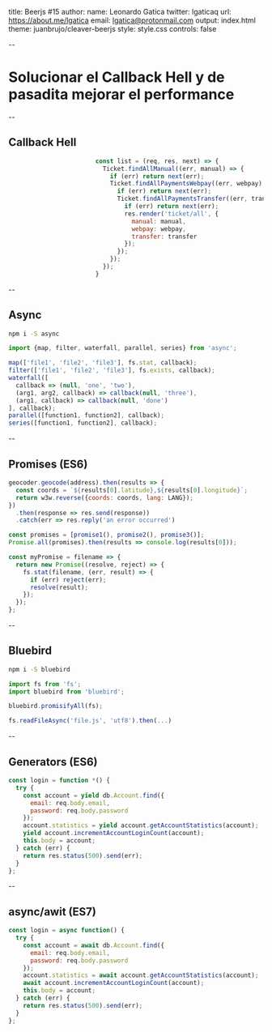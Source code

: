 title: Beerjs #15
author:
  name: Leonardo Gatica
  twitter: lgaticaq
  url: https://about.me/lgatica
  email: lgatica@protonmail.com
output: index.html
theme: juanbrujo/cleaver-beerjs
style: style.css
controls: false

--

# Solucionar el Callback Hell y de pasadita mejorar el performance

--

## Callback Hell

```javascript
                        const list = (req, res, next) => {
                          Ticket.findAllManual((err, manual) => {
                            if (err) return next(err);
                            Ticket.findAllPaymentsWebpay((err, webpay) => {
                              if (err) return next(err);
                              Ticket.findAllPaymentsTransfer((err, transfer) => {
                                if (err) return next(err);
                                res.render('ticket/all', {
                                  manual: manual,
                                  webpay: webpay,
                                  transfer: transfer
                                });
                              });
                            });
                          });
                        }
```

--

## Async

```bash
npm i -S async
```

```javascript
import {map, filter, waterfall, parallel, series} from 'async';

map(['file1', 'file2', 'file3'], fs.stat, callback);
filter(['file1', 'file2', 'file3'], fs.exists, callback);
waterfall([
  callback => (null, 'one', 'two'),
  (arg1, arg2, callback) => callback(null, 'three'),
  (arg1, callback) => callback(null, 'done')
], callback);
parallel([function1, function2], callback);
series([function1, function2], callback);
```

--

## Promises (ES6)

```javascript
geocoder.geocode(address).then(results => {
  const coords = `${results[0].latitude},${results[0].longitude}`;
  return w3w.reverse({coords: coords, lang: LANG});
})
  .then(response => res.send(response))
  .catch(err => res.reply('an error occurred')

const promises = [promise1(), promise2(), promise3()];
Promise.all(promises).then(results => console.log(results[0]));
```

```javascript
const myPromise = filename => {
  return new Promise((resolve, reject) => {
    fs.stat(filename, (err, result) => {
      if (err) reject(err);
      resolve(result);
    });
  });
};
```

--

## Bluebird

```bash
npm i -S bluebird
```

```javascript
import fs from 'fs';
import bluebird from 'bluebird';

bluebird.promisifyAll(fs);

fs.readFileAsync('file.js', 'utf8').then(...)
```

--

## Generators (ES6)

```javascript
const login = function *() {
  try {
    const account = yield db.Account.find({
      email: req.body.email,
      password: req.body.password
    });
    account.statistics = yield account.getAccountStatistics(account);
    yield account.incrementAccountLoginCount(account);
    this.body = account;
  } catch (err) {
    return res.status(500).send(err);
  }
};
```

--

## async/awit (ES7)

```javascript
const login = async function() {
  try {
    const account = await db.Account.find({
      email: req.body.email,
      password: req.body.password
    });
    account.statistics = await account.getAccountStatistics(account);
    await account.incrementAccountLoginCount(account);
    this.body = account;
  } catch (err) {
    return res.status(500).send(err);
  }
};
```
